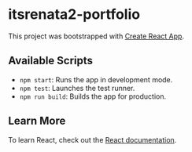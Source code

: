 # itsrenata2-portfolio

This project was bootstrapped with [Create React App](https://github.com/facebook/create-react-app).

## Available Scripts

- `npm start`: Runs the app in development mode.
- `npm test`: Launches the test runner.
- `npm run build`: Builds the app for production.

## Learn More

To learn React, check out the [React documentation](https://reactjs.org/).
